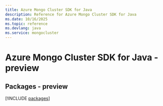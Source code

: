 ```yaml
---
title: Azure Mongo Cluster SDK for Java
description: Reference for Azure Mongo Cluster SDK for Java
ms.date: 10/16/2025
ms.topic: reference
ms.devlang: java
ms.service: mongocluster
---
```

# Azure Mongo Cluster SDK for Java - preview
## Packages - preview
[!INCLUDE [packages](mongo-cluster-index.md)]
